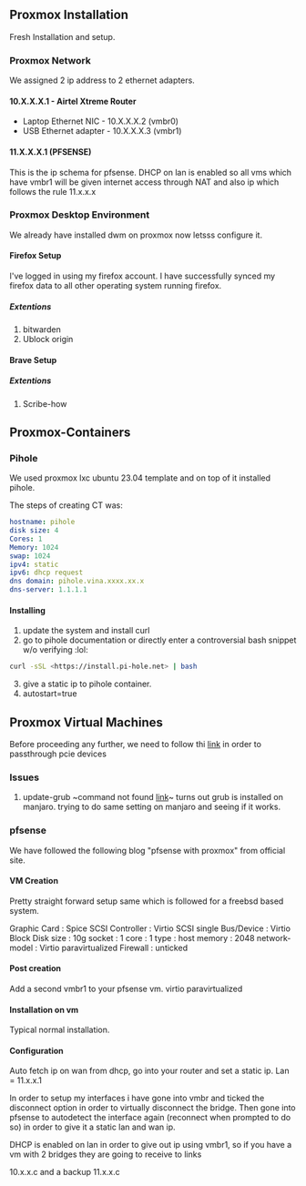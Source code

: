 ## Proxmox Installation

Fresh Installation and setup.

### Proxmox Network  

We assigned 2 ip address to 2 ethernet adapters. 

#### 10.X.X.X.1 - Airtel Xtreme Router

- Laptop Ethernet NIC -  10.X.X.X.2  (vmbr0)
- USB Ethernet adapter - 10.X.X.X.3  (vmbr1)

 
#### 11.X.X.X.1 (PFSENSE)

This is the ip schema for pfsense. DHCP on lan is enabled so all vms which have vmbr1 will be given internet access through NAT and also ip which follows the rule 11.x.x.x 

### Proxmox Desktop Environment

We already have installed dwm on proxmox now letsss configure it. 

#### Firefox Setup

I've logged in using my firefox account. I have successfully synced my firefox data to all other operating system running firefox.

##### Extentions 

1. bitwarden
2. Ublock origin

#### Brave Setup

##### Extentions

1. Scribe-how


## Proxmox-Containers

### Pihole 

We used proxmox lxc ubuntu 23.04 template and on top of it installed pihole. 


The steps of creating CT was:

```yaml
hostname: pihole
disk size: 4
Cores: 1
Memory: 1024
swap: 1024
ipv4: static
ipv6: dhcp request
dns domain: pihole.vina.xxxx.xx.x
dns-server: 1.1.1.1
```


#### Installing

1. update the system and install curl
2. go to pihole documentation or directly enter a controversial bash snippet w/o verifying :lol:

```bash
curl -sSL <https://install.pi-hole.net> | bash
```

3. give a static ip to pihole container.
4. autostart=true

## Proxmox Virtual Machines

Before proceeding any further, we need to follow thi [link](https://www.reddit.com/r/homelab/comments/b5xpua/the_ultimate_beginners_guide_to_gpu_passthrough/) in order to passthrough pcie devices

### Issues

1. update-grub ~command not found [link](https://askubuntu.com/questions/418666/update-grub-command-not-found)~ turns out grub is installed on manjaro. trying to do same setting on manjaro and seeing if it works. 




### pfsense

We have followed the following blog "pfsense with proxmox" from official site.

#### VM Creation

Pretty straight forward setup same which is followed for a freebsd based system. 

Graphic Card : Spice 
SCSI Controller : Virtio SCSI single 
Bus/Device : Virtio Block
Disk size : 10g
socket : 1 
core : 1
type : host
memory : 2048
network-model : Virtio paravirtualized
Firewall : unticked


#### Post creation
Add a second vmbr1 to your pfsense vm. virtio paravirtualized

#### Installation on vm

Typical normal installation.

#### Configuration

Auto fetch ip on wan from dhcp, go into your router and set a static ip.
Lan = 11.x.x.1 

In order to setup my interfaces i have gone into vmbr and ticked the disconnect option in order to virtually disconnect the bridge. Then gone into pfsense to autodetect the interface again (reconnect when prompted to do so) in order to give it a static lan and wan ip. 

DHCP is enabled on lan in order to give out ip using vmbr1, so if you have a vm with 2 bridges they are going to receive to links

10.x.x.c and a backup 11.x.x.c 
